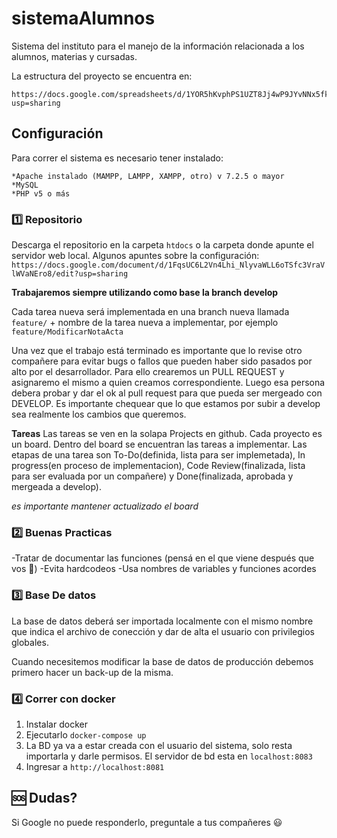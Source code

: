 # sistemaAlumnos

Sistema del instituto para el manejo de la información relacionada a los
alumnos, materias y cursadas.

La estructura del proyecto se encuentra en:

```
https://docs.google.com/spreadsheets/d/1YOR5hKvphPS1UZT8Jj4wP9JYvNNx5fkkjRCh1fBY9ok/edit?usp=sharing
```

## Configuración

Para correr el sistema es necesario tener instalado:
```
*Apache instalado (MAMPP, LAMPP, XAMPP, otro) v 7.2.5 o mayor
*MySQL
*PHP v5 o más

```

### :one: Repositorio

Descarga el repositorio en la carpeta ```htdocs``` o la carpeta donde apunte el servidor web local.
Algunos apuntes sobre la configuración: ```https://docs.google.com/document/d/1FqsUC6L2Vn4Lhi_NlyvaWLL6oTSfc3VraVlWVaNEro8/edit?usp=sharing```

**Trabajaremos siempre utilizando como base la branch develop**

Cada tarea nueva será implementada en una branch nueva llamada ```feature/``` + nombre de la tarea nueva a implementar, por ejemplo ```feature/ModificarNotaActa```

Una vez que el trabajo está terminado es importante que lo revise otro compañere para evitar bugs o fallos que pueden haber sido pasados por alto por el desarrollador. Para ello crearemos un PULL REQUEST y asignaremo el mismo a quien creamos correspondiente. Luego esa persona debera probar y dar el ok al pull request para que pueda ser mergeado con DEVELOP. Es importante chequear que lo que estamos por subir a develop sea realmente los cambios que queremos.  

**Tareas** 
Las tareas se ven en la solapa Projects en github. Cada proyecto es un board. Dentro del board se encuentran las tareas a implementar. Las etapas de una tarea son To-Do(definida, lista para ser implemetada), In progress(en proceso de implementacion), Code Review(finalizada, lista para ser evaluada por un compañere) y Done(finalizada, aprobada y mergeada a develop).

*es importante mantener actualizado el board*

### :two: Buenas Practicas

-Tratar de documentar las funciones (pensá en el que viene después que vos :pray:)
-Evita hardcodeos
-Usa nombres de variables y funciones acordes

### :three: Base De datos

La base de datos deberá ser importada localmente con el mismo nombre que indica el archivo de conección y dar de alta el usuario con privilegios globales.

Cuando necesitemos modificar la base de datos de producción debemos primero hacer un back-up de la misma. 

### :four: Correr con docker
1. Instalar docker
2. Ejecutarlo `docker-compose up`
3. La BD ya va a estar creada con el usuario del sistema, solo resta importarla y darle permisos. El servidor de bd esta en `localhost:8083`
4. Ingresar a `http://localhost:8081`


## :sos: Dudas?

Si Google no puede responderlo, preguntale a tus compañeres :smiley:

